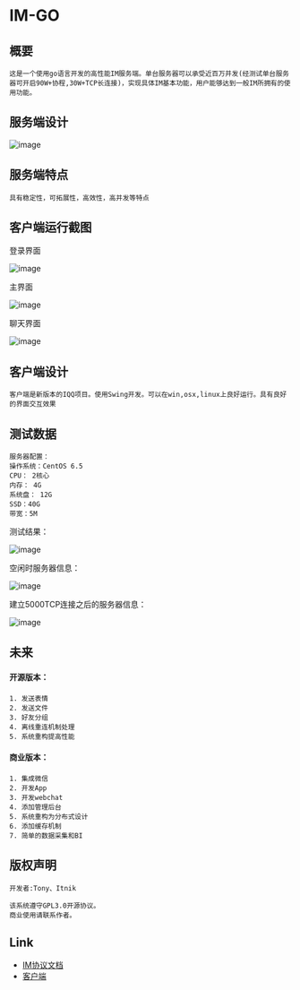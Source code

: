 # IM-GO## 概要	这是一个使用go语言开发的高性能IM服务端。单台服务器可以承受近百万并发(经测试单台服务器可开启90W+协程,30W+TCP长连接)，实现具体IM基本功能，用户能够达到一般IM所拥有的使用功能。## 服务端设计![image](https://raw.githubusercontent.com/im-qq/imgo/master/docs/images/login.png)## 服务端特点	具有稳定性，可拓展性，高效性，高并发等特点## 客户端运行截图登录界面![image](https://raw.githubusercontent.com/im-qq/imgo/master/docs/images/client_login.png)主界面![image](https://raw.githubusercontent.com/im-qq/imgo/master/docs/images/client_main.png)聊天界面![image](https://raw.githubusercontent.com/im-qq/imgo/master/docs/images/client_chat.png)## 客户端设计	客户端是新版本的IQQ项目。使用Swing开发。可以在win,osx,linux上良好运行。具有良好的界面交互效果## 测试数据	服务器配置：	操作系统：CentOS 6.5	CPU： 2核心	内存： 4G	系统盘： 12G	SSD：40G	带宽：5M测试结果：![image](https://raw.githubusercontent.com/im-qq/imgo/master/docs/images/start_server.png)空闲时服务器信息：![image](https://raw.githubusercontent.com/im-qq/imgo/master/docs/images/server_idle.png)建立5000TCP连接之后的服务器信息：![image](https://raw.githubusercontent.com/im-qq/imgo/master/docs/images/server_5k.png)## 未来#### 开源版本：	1. 发送表情	2. 发送文件	3. 好友分组	4. 离线重连机制处理	5. 系统重构提高性能#### 商业版本：	1. 集成微信	2. 开发App	3. 开发webchat	4. 添加管理后台	5. 系统重构为分布式设计	6. 添加缓存机制	7. 简单的数据采集和BI## 版权声明	开发者:Tony、Itnik	该系统遵守GPL3.0开源协议。	商业使用请联系作者。## Link+ [IM协议文档](https://github.com/im-qq/imgo/blob/master/docs/IM%E6%8E%A5%E5%8F%A3%E5%8D%8F%E8%AE%AEV1.0.1.docx)+ [客户端](https://github.com/im-qq/iqq)